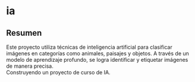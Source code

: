 # ia

## Resumen
Este proyecto utiliza técnicas de inteligencia artificial para clasificar imágenes en categorías como animales, paisajes y objetos. A través de un modelo de aprendizaje profundo, se logra identificar y etiquetar imágenes de manera precisa.  
Construyendo un proyecto de curso de IA.
